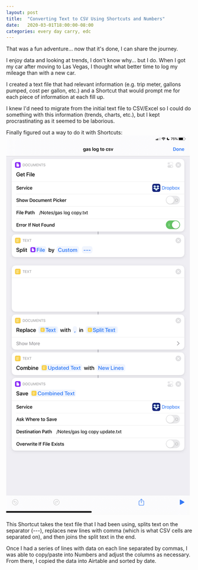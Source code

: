 ```yaml
---
layout: post
title:  "Converting Text to CSV Using Shortcuts and Numbers"
date:   2020-03-01T18:00:00-08:00
categories: every day carry, edc
---
```

‪That was a fun adventure... now that it's done, I can share the journey. ‬

‪I enjoy data and looking at trends, I don't know why... but I do. When I got my car after moving to Las Vegas, I thought what better time to log my mileage than with a new car. 

‪I created a text file that had relevant information (e.g. trip meter, gallons pumped, cost per gallon, etc.) and a Shortcut that would prompt me for each piece of information at each fill up. ‬

‪I knew I'd need to migrate from the initial text file to CSV/Excel so I could do something with this information (trends, charts, etc.), but I kept procrastinating as it seemed to be laborious. ‬

‪Finally figured out a way to do it with Shortcuts: ‬
![Shortcuts](/images/gas-log-to-txt-file.jpeg)

‪This Shortcut takes the text file that I had been using, splits text on the separator (---), replaces new lines with comma (which is what CSV cells are separated on), and then joins the split text in the end. ‬

Once I had a series of lines with data on each line separated by commas, I was able to copy/paste into Numbers and adjust the columns as necessary. From there, I copied the data into Airtable and sorted by date. 